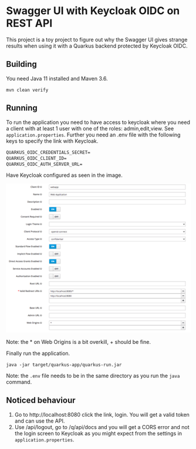 # Swagger UI with Keycloak OIDC on REST API
This project is a toy project to figure out why the Swagger UI gives strange results when using it with a Quarkus backend protected by Keycloak OIDC.

## Building
You need Java 11 installed and Maven 3.6.

```shell
mvn clean verify
```

## Running
To run the application you need to have access to keycloak where you need a client with at least 1 user with one of the roles: admin,edit,view. See `application.properties`. Further you need an .env file with the following keys to specify the link with Keycloak.

```shell
QUARKUS_OIDC_CREDENTIALS_SECRET=
QUARKUS_OIDC_CLIENT_ID=
QUARKUS_OIDC_AUTH_SERVER_URL=
```

Have Keycloak configured as seen in the image.

![keycloak-config](docs/keycloak.png)

Note: the * on Web Origins is a bit overkill, + should be fine.

Finally run the application.

```shell
java -jar target/quarkus-app/quarkus-run.jar
```

Note: the `.env` file needs to be in the same directory as you run the `java` command.

## Noticed behaviour
1) Go to http://localhost:8080 click the link, login. You will get a valid token and can use the API. 
2) Use /api/logout, go to /q/api/docs and you will get a CORS error and not the login screen to Keycloak as you might expect from the settings in `application.properties`.